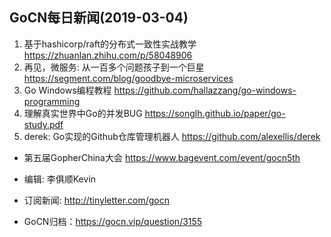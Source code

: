 ## GoCN每日新闻(2019-03-04)

1. 基于hashicorp/raft的分布式一致性实战教学 https://zhuanlan.zhihu.com/p/58048906
2. 再见，微服务: 从一百多个问题孩子到一个巨星 https://segment.com/blog/goodbye-microservices
3. Go Windows编程教程 https://github.com/hallazzang/go-windows-programming
4. 理解真实世界中Go的并发BUG https://songlh.github.io/paper/go-study.pdf
5. derek: Go实现的Github仓库管理机器人 https://github.com/alexellis/derek

* 第五届GopherChina大会 https://www.bagevent.com/event/gocn5th

* 编辑: 李俱顺Kevin
* 订阅新闻: http://tinyletter.com/gocn
* GoCN归档：https://gocn.vip/question/3155
